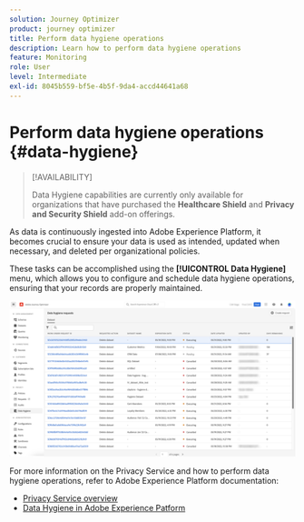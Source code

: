 ```yaml
---
solution: Journey Optimizer
product: journey optimizer
title: Perform data hygiene operations
description: Learn how to perform data hygiene operations
feature: Monitoring
role: User
level: Intermediate
exl-id: 8045b559-bf5e-4b5f-9da4-accd44641a68
---
```

# Perform data hygiene operations {#data-hygiene}

>[!AVAILABILITY]
>
>Data Hygiene capabilities are currently only available for organizations that have purchased the **Healthcare Shield** and **Privacy and Security Shield** add-on offerings.


As data is continuously ingested into Adobe Experience Platform, it becomes crucial to ensure your data is used as intended, updated when necessary, and deleted per organizational policies.

These tasks can be accomplished using the **[!UICONTROL Data Hygiene]** menu, which allows you to configure and schedule data hygiene operations, ensuring that your records are properly maintained.

![](assets/data-hygiene.png)

For more information on the Privacy Service and how to perform data hygiene operations, refer to Adobe Experience Platform documentation:

* [Privacy Service overview](https://experienceleague.adobe.com/docs/experience-platform/privacy/home.html)
* [Data Hygiene in Adobe Experience Patform](https://experienceleague.adobe.com/docs/experience-platform/hygiene/home.html?lang=en)

